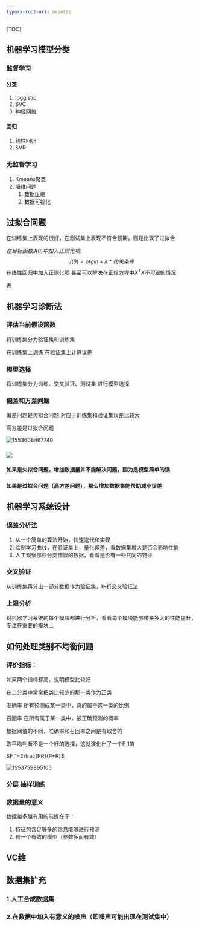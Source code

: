 ```yaml
---
typora-root-url: assets\
---
```


[TOC]

## 机器学习模型分类

### 监督学习

#### 分类

1. loggistic
2. SVC
3. 神经网络

#### 回归

1. 线性回归
2. SVR

### 无监督学习

1. Kmeans聚类
2. 降维问题
   1. 数据压缩
   2. 数据可视化

## 过拟合问题

在训练集上表现的很好，在测试集上表现不符合预期，则是出现了过拟合

$在目标函数J(\theta)中加入正则化项$:
$$
J(\theta)=orgin+\lambda*约束条件
$$
在线性回归中加入正则化项 甚至可以解决在正规方程中$X^TX不可逆$的情况

表

## 机器学习诊断法

### 评估当前假设函数 

将训练集分为验证集和训练集

在训练集上训练 在验证集上计算误差

### 模型选择

将训练集分为训练、交叉验证、测试集 进行模型选择

### 偏差和方差问题

偏差问题是欠拟合问题  对应于训练集和验证集误差比较大

  高方差是过拟合问题 

![1553608467740](1553608467740.png)

### ![](1553608705077.png)

#### 如果是欠拟合问题，增加数据量并不能解决问题，因为是模型简单的锅

### 

#### 如果是过拟合问题（高方差问题），那么增加数据集能帮助减小误差



## 机器学习系统设计

### 误差分析法

1. 从一个简单的算法开始，快速迭代和实现
2. 绘制学习曲线，在验证集上，量化误差，看数据集增大是否会影响性能
3. 人工观察那些分类错误的数据，看看是否有一些共同的特征

### 交叉验证

从训练集再分出一部分数据作为验证集，k-折交叉验证法

### 上限分析

对机器学习系统的每个模块都进行分析，看看每个模块能够带来多大的性能提升， 专注在重要的模块上



## 如何处理类别不均衡问题

### 评价指标：

如果两个指标都高，说明模型比较好

在二分类中常常把类比较少的那一类作为正类

准确率   所有预测成某一类中，真的属于这一类的比例

召回率   在所有属于某一类中，被正确预测的概率



根据阀值的不同，准确率和召回率之间是有取舍的

取平均判断不是一个好的选择，这就演化出了一个F_1值      

$F_1=2\frac{PR}{P+R}$

![1553759895105](1553759895105.png)

### 分层 抽样训练



### 数据量的意义

数据越多越有用的前提在于：

1. 特征包含足够多的信息能够进行预测
2. 有一个有效的模型（参数多而有效）



## VC维

## 数据集扩充

### 1.人工合成数据集

### 2.在数据中加入有意义的噪声（即噪声可能出现在测试集中）

